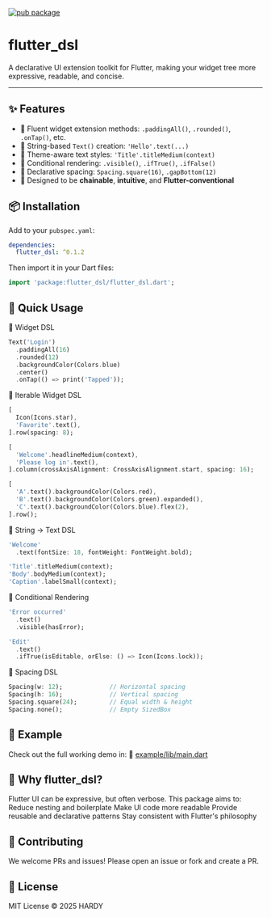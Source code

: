 [![pub package](https://img.shields.io/pub/v/flutter_dsl.svg)](https://pub.dev/packages/flutter_dsl)

# flutter_dsl

A declarative UI extension toolkit for Flutter, making your widget tree more expressive, readable, and concise.

---

## ✨ Features

- 🔹 Fluent widget extension methods: `.paddingAll()`, `.rounded()`, `.onTap()`, etc.
- 🔹 String-based `Text()` creation: `'Hello'.text(...)`
- 🔹 Theme-aware text styles: `'Title'.titleMedium(context)`
- 🔹 Conditional rendering: `.visible()`, `.ifTrue()`, `.ifFalse()`
- 🔹 Declarative spacing: `Spacing.square(16)`, `.gapBottom(12)`
- 🔹 Designed to be **chainable**, **intuitive**, and **Flutter-conventional**

## 📦 Installation

Add to your `pubspec.yaml`:

```yaml
dependencies:
  flutter_dsl: ^0.1.2
```

Then import it in your Dart files:
```dart
import 'package:flutter_dsl/flutter_dsl.dart';
```

## 🚀 Quick Usage

🔹 Widget DSL
```dart
Text('Login')
  .paddingAll(16)
  .rounded(12)
  .backgroundColor(Colors.blue)
  .center()
  .onTap(() => print('Tapped'));
```

🔹 Iterable Widget DSL
```dart
[
  Icon(Icons.star),
  'Favorite'.text(),
].row(spacing: 8);

[
  'Welcome'.headlineMedium(context),
  'Please log in'.text(),
].column(crossAxisAlignment: CrossAxisAlignment.start, spacing: 16);

[
  'A'.text().backgroundColor(Colors.red),
  'B'.text().backgroundColor(Colors.green).expanded(),
  'C'.text().backgroundColor(Colors.blue).flex(2),
].row();
```

🔹 String → Text DSL
```dart
'Welcome'
  .text(fontSize: 18, fontWeight: FontWeight.bold);

'Title'.titleMedium(context);
'Body'.bodyMedium(context);
'Caption'.labelSmall(context);
```

🔹 Conditional Rendering
```dart
'Error occurred'
  .text()
  .visible(hasError);

'Edit'
  .text()
  .ifTrue(isEditable, orElse: () => Icon(Icons.lock));
```

🔹 Spacing DSL
```dart
Spacing(w: 12);             // Horizontal spacing
Spacing(h: 16);             // Vertical spacing
Spacing.square(24);         // Equal width & height
Spacing.none();             // Empty SizedBox
```

## 🧪 Example

Check out the full working demo in:
📄 [example/lib/main.dart](https://github.com/hardy716/flutter_dsl/blob/master/example/lib/main.dart)

## 📌 Why flutter_dsl?

Flutter UI can be expressive, but often verbose.
This package aims to:
Reduce nesting and boilerplate
Make UI code more readable
Provide reusable and declarative patterns
Stay consistent with Flutter's philosophy

## 🤝 Contributing

We welcome PRs and issues!
Please open an issue or fork and create a PR.

## 📄 License

MIT License
© 2025 HARDY